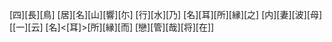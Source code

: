 [四][長][鳥] [居][名][山][響][尓] [行][水][乃] [名][耳][所][縁][之] [内][妻][波][母] [[一][云] [名]<[耳]>[所][縁][而] [戀][管][哉][将][在]]
